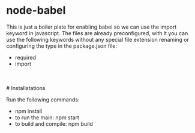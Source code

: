 # node-babel

This is just a boiler plate for enabling babel so we can use the import keyword in javascript. The files are already preconfigured, with it you can use the following keywords without any special file extension renaming or configuring the type in the package.json file:

- required
- import
<br>
<br>
# Installatations

Run the following commands:
- npm install
- to run the main: npm start
- to build and compile: npm build